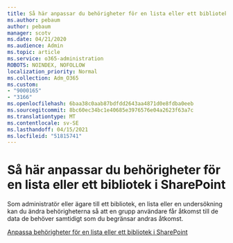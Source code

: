 ```yaml
---
title: Så här anpassar du behörigheter för en lista eller ett bibliotek i SharePoint
ms.author: pebaum
author: pebaum
manager: scotv
ms.date: 04/21/2020
ms.audience: Admin
ms.topic: article
ms.service: o365-administration
ROBOTS: NOINDEX, NOFOLLOW
localization_priority: Normal
ms.collection: Adm_O365
ms.custom:
- "9000165"
- "3166"
ms.openlocfilehash: 6baa38c0aab87bdfdd2643aa4871d0e8fdba0eeb
ms.sourcegitcommit: 8bc60ec34bc1e40685e3976576e04a2623f63a7c
ms.translationtype: MT
ms.contentlocale: sv-SE
ms.lasthandoff: 04/15/2021
ms.locfileid: "51815741"
---
```

# <a name="how-to-customize-permissions-for-a-sharepoint-list-or-library"></a>Så här anpassar du behörigheter för en lista eller ett bibliotek i SharePoint

Som administratör eller ägare till ett bibliotek, en lista eller en undersökning kan du ändra behörigheterna så att en grupp användare får åtkomst till de data de behöver samtidigt som du begränsar andras åtkomst.

[Anpassa behörigheter för en lista eller ett bibliotek i SharePoint](https://support.office.com/article/customize-permissions-for-a-sharepoint-list-or-library-02d770f3-59eb-4910-a608-5f84cc297782)